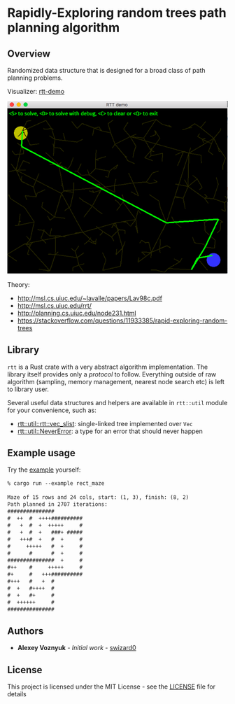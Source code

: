 # Rapidly-Exploring random trees path planning algorithm

## Overview

Randomized data structure that is designed for a broad class of path planning problems.

Visualizer: [rtt-demo](https://github.com/swizard0/rtt-demo)

![rtt visualizer](https://github.com/swizard0/rtt-demo/blob/master/images/screenshot_00.png "RTT visualizer")

Theory:
- <http://msl.cs.uiuc.edu/~lavalle/papers/Lav98c.pdf>
- <http://msl.cs.uiuc.edu/rrt/>
- <http://planning.cs.uiuc.edu/node231.html>
- <https://stackoverflow.com/questions/11933385/rapid-exploring-random-trees>

## Library

`rtt` is a Rust crate with a very abstract algorithm implementation. The library itself provides only a _protocol_ to follow. Everything outside of raw algorithm (sampling, memory management, nearest node search etc) is left to library user.

Several useful data structures and helpers are available in `rtt::util` module for your convenience, such as:
- [rtt::util::rtt::vec_slist](src/util/rtt/vec_slist.rs): single-linked tree implemented over `Vec`
- [rtt::util::NeverError](src/util/mod.rs): a type for an error that should never happen

## Example usage

Try the [example](examples/rect_maze.rs) yourself:

```
% cargo run --example rect_maze

Maze of 15 rows and 24 cols, start: (1, 3), finish: (8, 2)
Path planned in 2707 iterations:
###############
#  ++  #  ++++##########
#   +  #  +  +++++     #
#   +  #  +   ###+ #####
#   +++#  +   #  +     #
#     +++++   #  +     #
#      #      #  +     #
###############  +     #
#++    #     +++++     #
#+     #   +++##########
#+++   #   +  #
#  +   #++++  #
#  +   #+     #
#  ++++++     #
###############
```

## Authors

* **Alexey Voznyuk** - *Initial work* - [swizard0](https://github.com/swizard0)

## License

This project is licensed under the MIT License - see the [LICENSE](LICENSE) file for details
